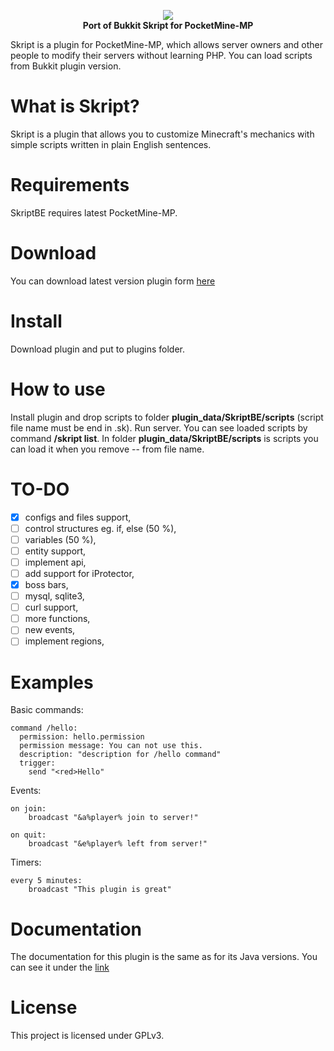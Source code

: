 <p align="center">
	<a href="https://skriptbe.ga"><img src="https://skriptbe.ga/img/banner.png"></img></a><br>
	<b>Port of Bukkit Skript for PocketMine-MP</b>
</p>

Skript is a plugin for PocketMine-MP, which allows server owners and other people to modify their servers without learning PHP. You can load scripts from Bukkit plugin version.

# What is Skript?
Skript is a plugin that allows you to customize Minecraft's mechanics with simple scripts written in plain English sentences. 

# Requirements
SkriptBE requires latest PocketMine-MP.

# Download
You can download latest version plugin form <a href="https://skriptbe.ga">here</a>

# Install
Download plugin and put to plugins folder.

# How to use
Install plugin and drop scripts to folder **plugin_data/SkriptBE/scripts** (script file name must be end in .sk). Run server. You can see loaded scripts by command **/skript list**. In folder **plugin_data/SkriptBE/scripts** is scripts you can load it when you remove -- from file name.

# TO-DO
 - [x] configs and files support,
 - [ ] control structures eg. if, else (50 %),
 - [ ] variables (50 %),
 - [ ] entity support,
 - [ ] implement api,
 - [ ] add support for iProtector,
 - [x] boss bars,
 - [ ] mysql, sqlite3,
 - [ ] curl support,
 - [ ] more functions,
 - [ ] new events,
 - [ ] implement regions,

# Examples
Basic commands:
```
command /hello:
  permission: hello.permission
  permission message: You can not use this.
  description: "description for /hello command"
  trigger:
    send "<red>Hello"
```

Events:
```
on join:
    broadcast "&a%player% join to server!"
```

```
on quit:
    broadcast "&e%player% left from server!"
```

Timers:
```
every 5 minutes:
    broadcast "This plugin is great"
```

# Documentation
The documentation for this plugin is the same as for its Java versions. You can see it under the <a href="https://skriptlang.github.io/Skript/index.html">link</a>

# License
This project is licensed under GPLv3.
